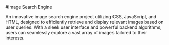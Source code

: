 #Image Search Engine



An innovative image search engine project utilizing CSS, JavaScript, and HTML, designed to efficiently retrieve and display relevant images based on user queries. With a sleek user interface and powerful backend algorithms, users can seamlessly explore a vast array of images tailored to their interests.
